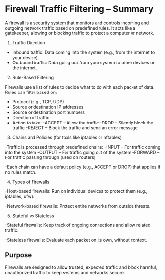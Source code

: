 # **Firewall Traffic Filtering – Summary**

A firewall is a security system that monitors and controls incoming and outgoing network traffic based on predefined rules. It acts like a gatekeeper, allowing or blocking traffic to protect a computer or network.

1. Traffic Direction

- Inbound traffic: Data coming into the system (e.g., from the internet to your device).
- Outbound traffic: Data going out from your system to other devices or the internet.

2. Rule-Based Filtering
   
Firewalls use a list of rules to decide what to do with each packet of data. Rules can filter based on:

- Protocol (e.g., TCP, UDP)
- Source or destination IP addresses
- Source or destination port numbers
- Direction of traffic
- Action to take:
  -ACCEPT – Allow the traffic
  -DROP – Silently block the traffic
  -REJECT – Block the traffic and send an error message

3. Chains and Policies (for tools like iptables or nftables)
   
-Traffic is processed through predefined chains:
   -INPUT – For traffic coming into the system
   -OUTPUT – For traffic going out of the system
   -FORWARD – For traffic passing through (used on routers)

-Each chain can have a default policy (e.g., ACCEPT or DROP) that applies if no rules match.

4. Types of Firewalls

-Host-based firewalls: Run on individual devices to protect them (e.g., iptables, ufw).

-Network-based firewalls: Protect entire networks from outside threats.

5. Stateful vs Stateless

-Stateful firewalls: Keep track of ongoing connections and allow related traffic.

-Stateless firewalls: Evaluate each packet on its own, without context.

## Purpose
Firewalls are designed to allow trusted, expected traffic and block harmful, unauthorized traffic to keep systems and networks secure.

